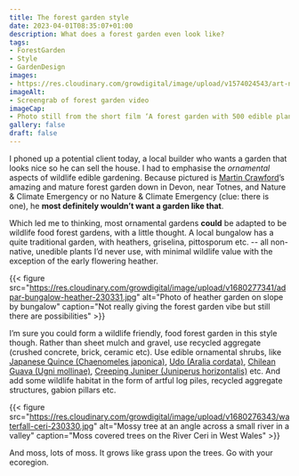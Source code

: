 ```yaml
---
title: The forest garden style
date: 2023-04-01T08:35:07+01:00
description: What does a forest garden even look like?
tags: 
- ForestGarden
- Style
- GardenDesign
images: 
- https://res.cloudinary.com/growdigital/image/upload/v1574024543/art-national-geographic-video.jpg
imageAlt:
- Screengrab of forest garden video
imageCap:
- Photo still from the short film ‘A forest garden with 500 edible plants’ could lead to a sustainable future by Thomas Regnault 
gallery: false
draft: false
---
```


I phoned up a potential client today, a local builder who wants a garden that looks nice so he can sell the house. I had to emphasise the _ornamental_ aspects of wildlife edible gardening. Because pictured is [Martin Crawford](http://agroforestry.co.uk/)’s amazing and mature forest garden down in Devon, near Totnes, and Nature & Climate Emergency or no Nature & Climate Emergency (clue: there is one), he **most definitely wouldn’t want a garden like that**.

Which led me to thinking, most ornamental gardens **could** be adapted to be wildlife food forest gardens, with a little thought. A local bungalow has a quite traditional garden, with heathers, griselina, pittosporum etc. -- all non-native, unedible plants I’d never use, with minimal wildlife value with the exception of the early flowering heather.

{{< figure src="https://res.cloudinary.com/growdigital/image/upload/v1680277341/adpar-bungalow-heather-230331.jpg" alt="Photo of heather garden on slope by bungalow" caption="Not really giving the forest garden vibe but still there are possibilities" >}}

I’m sure you could form a wildlife friendly, food forest garden in this style though. Rather than sheet mulch and gravel, use recycled aggregate (crushed concrete, brick, ceramic etc). Use edible ornamental shrubs, like [Japanese Quince (Chaenomeles japonica)](https://pfaf.org/user/Plant.aspx?LatinName=Chaenomeles+japonica), [Udo (Aralia cordata)](https://pfaf.org/User/Plant.aspx?LatinName=Aralia+cordata), [Chilean Guava (Ugni mollinae)](https://pfaf.org/user/Plant.aspx?LatinName=Ugni+molinae), [Creeping Juniper (Juniperus horizontalis)](https://pfaf.org/user/Plant.aspx?LatinName=Juniperus+horizontalis) etc. And add some wildlife habitat in the form of artful log piles, recycled aggregate structures, gabion pillars etc.

{{< figure src="https://res.cloudinary.com/growdigital/image/upload/v1680276343/waterfall-ceri-230330.jpg" alt="Mossy tree at an angle across a small river in a valley" caption="Moss covered trees on the River Ceri in West Wales" >}}

And moss, lots of moss. It grows like grass upon the trees. Go with your ecoregion.
